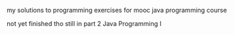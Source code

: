 my solutions to programming exercises for mooc java programming course

not yet finished tho still in part 2 Java Programming I
